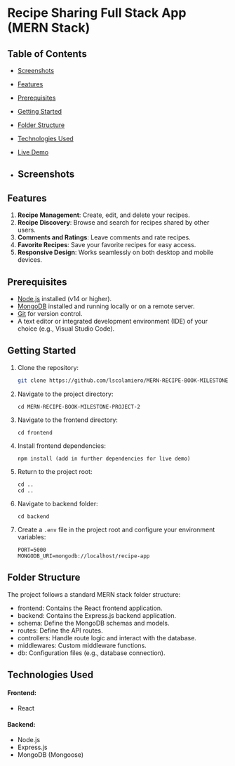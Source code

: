 # Recipe Sharing Full Stack App (MERN Stack)

## Table of Contents

- [Screenshots](#screenshots)
- [Features](#features)
- [Prerequisites](#prerequisites)
- [Getting Started](#getting-started)
- [Folder Structure](#folder-structure)
- [Technologies Used](#technologies-used)
- [Live Demo](#live-demo)

- ## Screenshots
 
 <!-- ![Screenshot1](); 
 ![Screenshot2]();
 ![Screenshot3]();
 ![Screenshot4](); -->

## Features

1. **Recipe Management**: Create, edit, and delete your recipes.
2. **Recipe Discovery**: Browse and search for recipes shared by other users.
3. **Comments and Ratings**: Leave comments and rate recipes.
4. **Favorite Recipes**: Save your favorite recipes for easy access.
5. **Responsive Design**: Works seamlessly on both desktop and mobile devices.

## Prerequisites

- [Node.js](https://nodejs.org/) installed (v14 or higher).
- [MongoDB](https://www.mongodb.com/) installed and running locally or on a remote server.
- [Git](https://git-scm.com/) for version control.
- A text editor or integrated development environment (IDE) of your choice (e.g., Visual Studio Code).

## Getting Started

1. Clone the repository:

   ```bash
   git clone https://github.com/lscolamiero/MERN-RECIPE-BOOK-MILESTONE-PROJECT-2.git

2. Navigate to the project directory:

       cd MERN-RECIPE-BOOK-MILESTONE-PROJECT-2

3. Navigate to the frontend directory:
     
       cd frontend

4. Install frontend dependencies:

       npm install (add in further dependencies for live demo)

5. Return to the project root:

       cd ..
       cd ..

6. Navigate to backend folder:

       cd backend

7. Create a `.env` file in the project root and configure your environment variables:
   
       PORT=5000
       MONGODB_URI=mongodb://localhost/recipe-app
       
       


## Folder Structure
The project follows a standard MERN stack folder structure:

- frontend: Contains the React frontend application.
- backend: Contains the Express.js backend application.
- schema: Define the MongoDB schemas and models.
- routes: Define the API routes.
- controllers: Handle route logic and interact with the database.
- middlewares: Custom middleware functions.
- db: Configuration files (e.g., database connection).

## Technologies Used
#### Frontend:

- React

#### Backend:

- Node.js
- Express.js
- MongoDB (Mongoose)


<!-- ## Live Demo -->